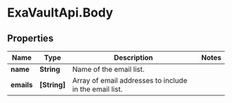 # ExaVaultApi.Body

## Properties
Name | Type | Description | Notes
------------ | ------------- | ------------- | -------------
**name** | **String** | Name of the email list.  | 
**emails** | **[String]** | Array of email addresses to include in the email list.  | 
